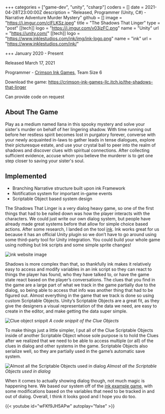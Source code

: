 +++
categories = ["game-dev", "unity", "csharp"]
coders = []
date = 2021-04-28T23:00:00Z
description = "Released, Programmer (Unity, C#) - Narrative Adventure Murder Mystery"
github = []
image = "https://i.imgur.com/cIFLKSz.jpeg"
title = "The Shadows That Linger"
type = "post"
[[tech]]
logo = "https://i.imgur.com/v03jzFC.png"
name = "Unity"
url = "https://unity.com/"
[[tech]]
logo = "https://www.inklestudios.com/ink/img/ink-logo.png"
name = "ink"
url = "https://www.inklestudios.com/ink/"

+++
January 2020 - Present

Released March 17, 2021

Programmer - [Crimson Ink Games](https://www.theshadowsthatlinger.com/), Team Size 6

Download the game: https://crimson-ink-games-llc.itch.io/the-shadows-that-linger

Can provide code on request

## About The Game
 Play as a medium named Ilana in this spooky mystery and solve your sister's murder on behalf of her lingering shadow. With time running out before her restless spirit becomes lost in purgatory forever, converse with your newly acquainted in-laws to gather leads in tense dialogues, explore their picturesque estate, and use your crystal ball to peer into the realm of shadows and discover clues with spiritual connections. After collecting sufficient evidence, accuse whom you believe the murderer is to get one step closer to saving your sister's soul.

## Implemented
* Branching Narrative structure built upon ink Framework
* Notification system for important in-game events
* Scriptable Object based system design


The Shadows That Linger is a very dialog heavy game, so one of the first things that had to be nailed down was how the player interacts with the characters. We could just write our own dialog system, but people have already made great systems before that allow for simple choice based actions. After some research, I landed on the tool [ink](https://www.inklestudios.com/ink/). Ink works great for us because it has an official Unity plugin so we don’t have to go around using some third-party tool for Unity integration. You could build your whole game using nothing but Ink scripts and some simple sprite changes!

![ink website image](https://i.imgur.com/PQ2x7L0.png)

Shadows is more complex than that, so thankfully ink makes it relatively easy to access and modify variables in an ink script so they can react to things the player has found, who they have talked to, or have the game state react based on the player’s conversations. The clues that you find in the game are a large part of what we track in the game partially due to the dialog, so being able to access that info was another thing that had to be figured out. Almost everything in the game that we track is done so using custom Scriptable Objects. Unity’s Scriptable Objects are a great fit, as they give the designers a visual representation of the data we need, are easy to create in the editor, and make getting the data super simple.

![Clue object snippit](https://i.imgur.com/8n0GITU.png)
*A code snippit of the Clue Objects*

To make things just a little simpler, I put all of the Clue Scriptable Objects inside of another Scriptable Object whose sole purpose is to hold the Clues after we realized that we need to be able to access multiple (or all) of the clues in dialog and other systems in the game. Scriptable Objects also serialize well, so they are partially used in the game’s automatic save system.



![Almost all the Scriptable Objects used in dialog](https://i.imgur.com/RsRk9TD.png)
*Almost all the Scriptable Objects used in dialog*

When it comes to actually showing dialog though, not much magic is happening here. We based our system off of the [ink example game](https://github.com/inkle/the-intercept), with some modifications based on the variables that need to be tracked in and out of dialog. Overall, I think it looks good and I hope you do too.

{{< youtube id="wFKf9JH5APw" autoplay="false" >}}